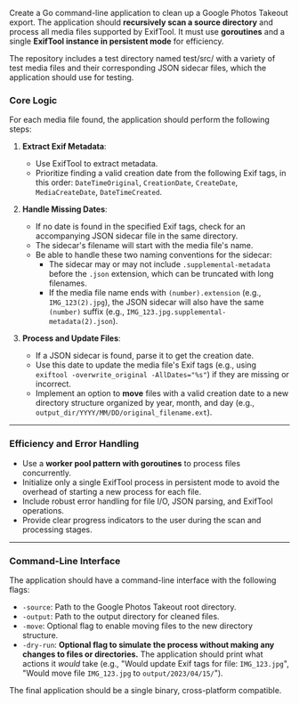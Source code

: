 Create a Go command-line application to clean up a Google Photos Takeout export. The application should **recursively scan a source directory** and process all media files supported by ExifTool. It must use **goroutines** and a single **ExifTool instance in persistent mode** for efficiency.

The repository includes a test directory named test/src/ with a variety of test media files and their corresponding JSON sidecar files, which the application should use for testing.

### Core Logic

For each media file found, the application should perform the following steps:

1.  **Extract Exif Metadata**:
    * Use ExifTool to extract metadata.
    * Prioritize finding a valid creation date from the following Exif tags, in this order: `DateTimeOriginal`, `CreationDate`, `CreateDate`, `MediaCreateDate`, `DateTimeCreated`.

2.  **Handle Missing Dates**:
    * If no date is found in the specified Exif tags, check for an accompanying JSON sidecar file in the same directory.
    * The sidecar's filename will start with the media file's name.
    * Be able to handle these two naming conventions for the sidecar:
        * The sidecar may or may not include `.supplemental-metadata` before the `.json` extension, which can be truncated with long filenames.
        * If the media file name ends with `(number).extension` (e.g., `IMG_123(2).jpg`), the JSON sidecar will also have the same `(number)` suffix (e.g., `IMG_123.jpg.supplemental-metadata(2).json`).

3.  **Process and Update Files**:
    * If a JSON sidecar is found, parse it to get the creation date.
    * Use this date to update the media file's Exif tags (e.g., using `exiftool -overwrite_original -AllDates="%s"`) if they are missing or incorrect.
    * Implement an option to **move** files with a valid creation date to a new directory structure organized by year, month, and day (e.g., `output_dir/YYYY/MM/DD/original_filename.ext`).

***

### Efficiency and Error Handling

* Use a **worker pool pattern with goroutines** to process files concurrently.
* Initialize only a single ExifTool process in persistent mode to avoid the overhead of starting a new process for each file.
* Include robust error handling for file I/O, JSON parsing, and ExifTool operations.
* Provide clear progress indicators to the user during the scan and processing stages.

***

### Command-Line Interface

The application should have a command-line interface with the following flags:

* `-source`: Path to the Google Photos Takeout root directory.
* `-output`: Path to the output directory for cleaned files.
* `-move`: Optional flag to enable moving files to the new directory structure.
* `-dry-run`: **Optional flag to simulate the process without making any changes to files or directories.** The application should print what actions it *would* take (e.g., "Would update Exif tags for file: `IMG_123.jpg`", "Would move file `IMG_123.jpg` to `output/2023/04/15/`").

The final application should be a single binary, cross-platform compatible.
